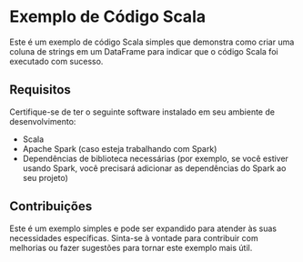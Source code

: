 # Exemplo de Código Scala

Este é um exemplo de código Scala simples que demonstra como criar uma coluna de strings em um DataFrame para indicar que o código Scala foi executado com sucesso.

## Requisitos

Certifique-se de ter o seguinte software instalado em seu ambiente de desenvolvimento:

- Scala
- Apache Spark (caso esteja trabalhando com Spark)
- Dependências de biblioteca necessárias (por exemplo, se você estiver usando Spark, você precisará adicionar as dependências do Spark ao seu projeto)


## Contribuições

Este é um exemplo simples e pode ser expandido para atender às suas necessidades específicas. Sinta-se à vontade para contribuir com melhorias ou fazer sugestões para tornar este exemplo mais útil.

